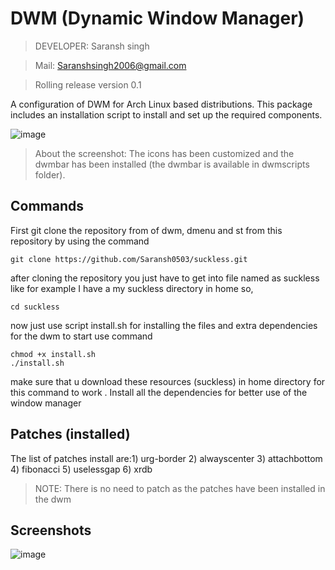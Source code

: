 # DWM (Dynamic Window Manager)
>DEVELOPER: Saransh singh

>Mail: Saranshsingh2006@gmail.com

>Rolling release version 0.1

A configuration of DWM for Arch Linux based distributions. This package includes an installation script to install and set up the required components.

![image](https://github.com/Saransh0503/my_vaults/blob/main/pix/*_1.png)
>About the screenshot: The icons has been customized  and the dwmbar has been installed  (the dwmbar is available in dwmscripts folder).

## Commands

First git clone the repository from of dwm, dmenu and st from this repository by using the command

```shell
git clone https://github.com/Saransh0503/suckless.git 
```

after cloning the repository you just have to get into file named as suckless like for example I have a my suckless directory in home so,

```shell
cd suckless
```

now just use script install.sh for installing the files and extra dependencies for the dwm to start
use command 

```shell
chmod +x install.sh
./install.sh
```

make sure that u download these resources (suckless) in home directory for this command to work .
Install all the dependencies for better use of the window manager

## Patches (installed)

The list of patches install are:1) urg-border 2) alwayscenter 3) attachbottom 4) fibonacci 5) uselessgap 6) xrdb
>NOTE: There is no need to patch as the patches have been installed in the dwm 

## Screenshots

![image](https://github.com/Saransh0503/my_vaults/blob/main/pix/2025-02-11_11-52.png)
